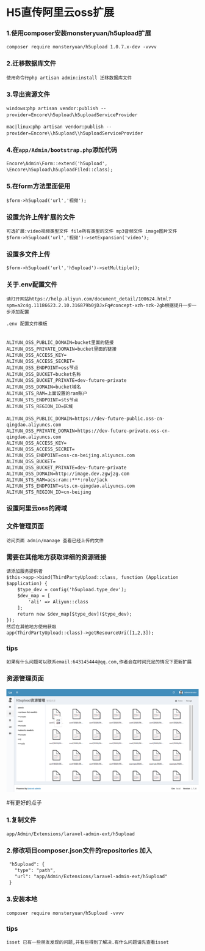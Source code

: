 # H5直传阿里云oss扩展

### 1.使用composer安装monsteryuan/h5upload扩展

````
composer require monsteryuan/h5upload 1.0.7.x-dev -vvvv
````

### 2.迁移数据库文件

````
使用命令行php artisan admin:install 迁移数据库文件
````

### 3.导出资源文件

`windows`:`php artisan vendor:publish --provider=Encore\h5upload\h5uploadServiceProvider`

`mac|linux`:`php artisan vendor:publish --provider=Encore\\h5upload\\h5uploadServiceProvider`

### 4.在`app/Admin/bootstrap.php`添加代码

```
Encore\Admin\Form::extend('h5upload', \Encore\h5upload\h5uploadFiled::class);
```

### 5.在form方法里面使用

``
$form->h5upload('url','视频');
``

### 设置允许上传扩展的文件

```
可选扩展:video视频类型文件 file所有类型的文件 mp3音频文件 image图片文件
$form->h5upload('url','视频')->setExpansion('video');
```

### 设置多文件上传
```
$form->h5upload('url','h5upload')->setMultiple();
```

### 关于.env配置文件
```
请打开网站https://help.aliyun.com/document_detail/100624.html?spm=a2c4g.11186623.2.10.316879b0jDJxFq#concept-xzh-nzk-2gb根据提升一步一步添加配置
```

```
.env 配置文件模板


ALIYUN_OSS_PUBLIC_DOMAIN=bucket里面的链接
ALIYUN_OSS_PRIVATE_DOMAIN=bucket里面的链接
ALIYUN_OSS_ACCESS_KEY=
ALIYUN_OSS_ACCESS_SECRET=
ALIYUN_OSS_ENDPOINT=oss节点
ALIYUN_OSS_BUCKET=bucket名称
ALIYUN_OSS_BUCKET_PRIVATE=dev-future-private
ALIYUN_OSS_DOMAIN=bucket域名
ALIYUN_STS_RAM=上面设置的ram账户
ALIYUN_STS_ENDPOINT=sts节点
ALIYUN_STS_REGION_ID=区域

ALIYUN_OSS_PUBLIC_DOMAIN=https://dev-future-public.oss-cn-qingdao.aliyuncs.com
ALIYUN_OSS_PRIVATE_DOMAIN=https://dev-future-private.oss-cn-qingdao.aliyuncs.com
ALIYUN_OSS_ACCESS_KEY=
ALIYUN_OSS_ACCESS_SECRET=
ALIYUN_OSS_ENDPOINT=oss-cn-beijing.aliyuncs.com
ALIYUN_OSS_BUCKET=
ALIYUN_OSS_BUCKET_PRIVATE=dev-future-private
ALIYUN_OSS_DOMAIN=http://image.dev.zgwjzg.com
ALIYUN_STS_RAM=acs:ram::***:role/jack
ALIYUN_STS_ENDPOINT=sts.cn-qingdao.aliyuncs.com
ALIYUN_STS_REGION_ID=cn-beijing

```

### 设置阿里云oss的跨域


### 文件管理页面
```
访问页面 admin/manage 查看已经上传的文件
```

### 需要在其他地方获取详细的资源链接
```
请添加服务提供者
$this->app->bind(ThirdPartyUpload::class, function (Application $application) {
    $type_dev = config('h5upload.type_dev');
    $dev_map = [
        'ali' => Aliyun::class
    ];
    return new $dev_map[$type_dev]($type_dev);
});
然后在其他地方使用获取
app(ThirdPartyUpload::class)->getResourceUri([1,2,3]);
```

### tips
```
如果有什么问题可以联系email:643145444@qq.com,作者会在时间充足的情况下更新扩展
```

### 资源管理页面

![avatar](mange.png)


#有更好的点子
### 1.复制文件
``
app/Admin/Extensions/laravel-admin-ext/h5upload
``

### 2.修改项目composer.json文件的repositories 加入

````
 "h5upload": {
   "type": "path",
   "url": "app/Admin/Extensions/laravel-admin-ext/h5upload"
 }
````

### 3.安装本地

```
composer require monsteryuan/h5upload -vvvv
```

### tips 

```
isset 已有一些朋友发现的问题,并有些得到了解决.有什么问题请先查看isset
```
